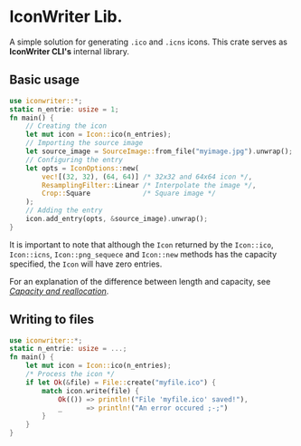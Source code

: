 # IconWriter Lib.
A simple solution for generating `.ico` and `.icns` icons. This crate serves as **IconWriter CLI's** internal library.

## Basic usage
```rust
use iconwriter::*;
static n_entrie: usize = 1;
fn main() {
    // Creating the icon
    let mut icon = Icon::ico(n_entries);
    // Importing the source image
    let source_image = SourceImage::from_file("myimage.jpg").unwrap();
    // Configuring the entry
    let opts = IconOptions::new(
        vec![(32, 32), (64, 64)] /* 32x32 and 64x64 icon */,
        ResamplingFilter::Linear /* Interpolate the image */,
        Crop::Square             /* Square image */
    );
    // Adding the entry
    icon.add_entry(opts, &source_image).unwrap();
}
```

It is important to note that although the `Icon` returned by the `Icon::ico`, `Icon::icns`, `Icon::png_sequece` and `Icon::new` methods has the capacity specified, the `Icon` will have zero entries.

For an explanation of the difference between length and capacity, see
[*Capacity and reallocation*](https://doc.rust-lang.org/std/vec/struct.Vec.html#capacity-and-reallocation).

## Writing to files
```rust
use iconwriter::*;
static n_entrie: usize = ...;
fn main() {
    let mut icon = Icon::ico(n_entries);
    /* Process the icon */
    if let Ok(&file) = File::create("myfile.ico") {
        match icon.write(file) {
            Ok(()) => println!("File 'myfile.ico' saved!"),
            _      => println!("An error occured ;-;")
        }
    }
}
```